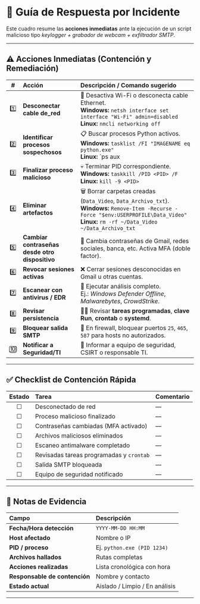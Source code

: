 # 🧠 Guía de Respuesta por Incidente

Este cuadro resume las **acciones inmediatas** ante la ejecución de un script malicioso tipo *keylogger + grabador de webcam + exfiltrador SMTP*.

---

## ⚠️ Acciones Inmediatas (Contención y Remediación)

| **#** | **Acción** | **Descripción / Comando sugerido** |
|:--:|:--|:--|
| 1️⃣ | **Desconectar  cable de_red** | 🔌 Desactiva Wi-Fi o desconecta cable Ethernet.<br>**Windows:** `netsh interface set interface "Wi-Fi" admin=disabled`<br>**Linux:** `nmcli networking off` |
| 2️⃣ | **Identificar procesos sospechosos** | 📋 Buscar procesos Python activos.<br>**Windows:** `tasklist /FI "IMAGENAME eq python.exe"`<br>**Linux:** `ps aux | grep -i python` |
| 3️⃣ | **Finalizar proceso malicioso** | 💀 Terminar PID correspondiente.<br>**Windows:** `taskkill /PID <PID> /F`<br>**Linux:** `kill -9 <PID>` |
| 4️⃣ | **Eliminar artefactos** | 🗑️ Borrar carpetas creadas (`Data_Video`, `Data_Archivo_txt`).<br>**Windows:** `Remove-Item -Recurse -Force "$env:USERPROFILE\Data_Video"`<br>**Linux:** `rm -rf ~/Data_Video ~/Data_Archivo_txt` |
| 5️⃣ | **Cambiar contraseñas desde otro dispositivo** | 🔐 Cambia contraseñas de Gmail, redes sociales, banca, etc. Activa MFA (doble factor). |
| 6️⃣ | **Revocar sesiones activas** | ❌ Cerrar sesiones desconocidas en Gmail u otras cuentas. |
| 7️⃣ | **Escanear con antivirus / EDR** | 🧩 Ejecutar análisis completo.<br>Ej.: *Windows Defender Offline*, *Malwarebytes*, *CrowdStrike*. |
| 8️⃣ | **Revisar persistencia** | 🕵️‍♂️ Revisar **tareas programadas**, **clave Run**, **crontab** o **systemd**. |
| 9️⃣ | **Bloquear salida SMTP** | 🚫 En firewall, bloquear puertos `25`, `465`, `587` para hosts no autorizados. |
| 🔟 | **Notificar a Seguridad/TI** | 📢 Informar a equipo de seguridad, CSIRT o responsable TI. |

---

## ✅ Checklist de Contención Rápida

| Estado | Tarea | Comentario |
|:--:|:--|:--|
| ☐ | Desconectado de red | — |
| ☐ | Proceso malicioso finalizado | — |
| ☐ | Contraseñas cambiadas (MFA activado) | — |
| ☐ | Archivos maliciosos eliminados | — |
| ☐ | Escaneo antimalware completado | — |
| ☐ | Revisadas tareas programadas y `crontab` | — |
| ☐ | Salida SMTP bloqueada | — |
| ☐ | Equipo de seguridad notificado | — |

---

## 🧾 Notas de Evidencia

| Campo | Descripción |
|:--|:--|
| **Fecha/Hora detección** | `YYYY-MM-DD HH:MM` |
| **Host afectado** | Nombre o IP |
| **PID / proceso** | Ej. `python.exe (PID 1234)` |
| **Archivos hallados** | Rutas completas |
| **Acciones realizadas** | Lista cronológica con hora |
| **Responsable de contención** | Nombre y contacto |
| **Estado actual** | Aislado / Limpio / En análisis |

---



